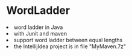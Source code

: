 # WordLadder
<li>word ladder in Java
<li>with Junit and maven
<li>support word ladder between equal lengths
<li>the IntellijIdea project is in file "MyMaven.7z"
